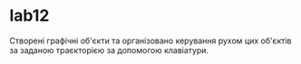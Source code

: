 # lab12
Створені графічні об'єкти та організовано керування рухом цих об'єктів за заданою траєкторією за допомогою клавіатури.
